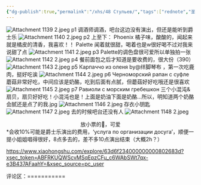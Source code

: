 ```yaml
---
{"dg-publish":true,"permalink":"/xhs/48 Стульев/","tags":["rednote","圣彼得堡"],"created":"2025-03-17T22:38:50.215+08:00","updated":"2025-03-18T22:20:03.164+08:00"}
---
```


![Attachment 1139 2.jpeg](/img/user/Attachment%201139%202.jpeg)
p1 调酒师调酒，吧台这边没有演出，但还是能听到爵士乐
![Attachment 1140 2.jpeg](/img/user/Attachment%201140%202.jpeg)
p2 上至下：
Phoenix 橘子味，酸酸的，闻起来就是橘皮的清香，我喜欢！！
Palette 闻着就很甜，喝着也是w很好喝不过对我来说甜了点
![Attachment 1141 2.jpeg](/img/user/Attachment%201141%202.jpeg)
p3 Palette的调色盘很可爱所以单独拍一张
![Attachment 1142 2.jpeg](/img/user/Attachment%201142%202.jpeg)
p4 餐前面包之后才知道是要收费的，很大份（390）
![Attachment 1143 2.jpeg](/img/user/Attachment%201143%202.jpeg)
p5 Карпаччо из оленя by@绊脚琴布 ，第一次吃鹿肉，挺好吃诶
![Attachment 1144 2.jpeg](/img/user/Attachment%201144%202.jpeg)
p6 Черноморский рапан с суфле 蘑菇非常好吃，中间应该是奶酪，吃到后面有点腻，但蘑菇好好吃哦还是很喜欢
![Attachment 1145 2.jpeg](/img/user/Attachment%201145%202.jpeg)
p7 Равиоли с морским гребешкон 三个小混沌&扇贝，扇贝好好吃！小混沌也是！上面是奶油下面是奶酪…所以，明知道两个奶酪会腻还是点了的我.jpg
![Attachment 1146 2.jpeg](/img/user/Attachment%201146%202.jpeg)
存衣小钥匙
![Attachment 1147 2.jpeg](/img/user/Attachment%201147%202.jpeg)
去的时候吧台还没有人
![Attachment 1148 2.jpeg](/img/user/Attachment%201148%202.jpeg)
<center>放小票的🎩，可爱</center>
*会收10%可能是爵士乐演出的费用，‘услуга по организации досуга’，顺便一提小姐姐唱得很好，8点多去的，差不多10点演出结束（大概2h？）


https://www.xiaohongshu.com/explore/63d6f234000000000802683d?xsec_token=ABFRKUQWScvMSqEpzCFu_c6WAbSWt7qx-e3B437AFaahY=&xsec_source=pc_user

评论区：===========

[^1]: 12

[^2]: 
